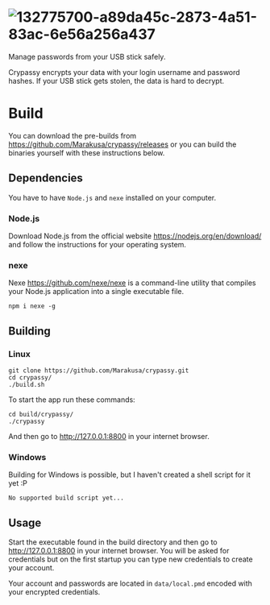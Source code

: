 # ![132775700-a89da45c-2873-4a51-83ac-6e56a256a437](https://user-images.githubusercontent.com/29477753/132776086-60753733-dc54-4502-be46-cfd290aeea06.png)

Manage passwords from your USB stick safely.

Crypassy encrypts your data with your login username and password hashes. If your USB stick gets stolen, the data is hard to decrypt.

# Build
You can download the pre-builds from https://github.com/Marakusa/crypassy/releases or you can build the binaries yourself with these instructions below.

## Dependencies
You have to have `Node.js` and `nexe` installed on your computer.
### Node.js
Download Node.js from the official website https://nodejs.org/en/download/ and follow the instructions for your operating system.
### nexe
Nexe https://github.com/nexe/nexe is a command-line utility that compiles your Node.js application into a single executable file.
```
npm i nexe -g
```
## Building
### Linux
```
git clone https://github.com/Marakusa/crypassy.git
cd crypassy/
./build.sh
```
To start the app run these commands:
```
cd build/crypassy/
./crypassy
```
And then go to http://127.0.0.1:8800 in your internet browser.
### Windows
Building for Windows is possible, but I haven't created a shell script for it yet :P
```
No supported build script yet...
```
## Usage
Start the executable found in the build directory and then go to http://127.0.0.1:8800 in your internet browser. You will be asked for credentials but on the first startup you can type new credentials to create your account.

Your account and passwords are located in `data/local.pmd` encoded with your encrypted credentials.
